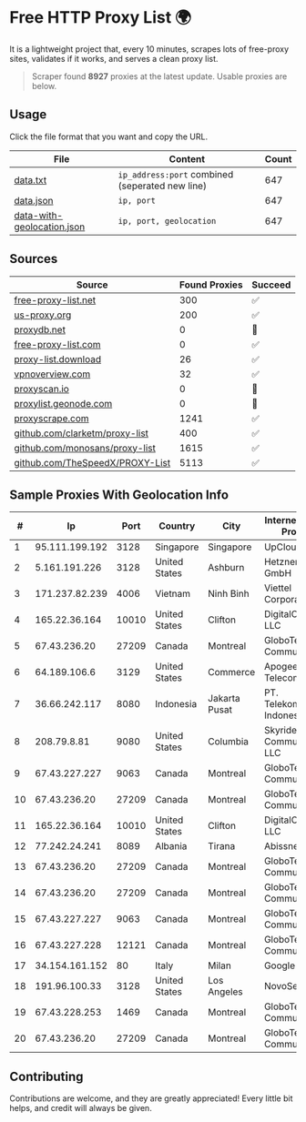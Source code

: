 
# Free HTTP Proxy List 🌍

It is a lightweight project that, every 10 minutes, scrapes lots of free-proxy sites, validates if it works, and serves a clean proxy list.


> Scraper found **8927** proxies at the latest update. Usable proxies are below.

## Usage

Click the file format that you want and copy the URL.


|File|Content|Count|
|----|-------|-----|
|[data.txt](https://raw.githubusercontent.com/themiralay/Proxy-List-World/master/data.txt)|`ip_address:port` combined (seperated new line)|647|
|[data.json](https://raw.githubusercontent.com/themiralay/Proxy-List-World/master/data.json)|`ip, port`|647|
|[data-with-geolocation.json](https://raw.githubusercontent.com/themiralay/Proxy-List-World/master/data-with-geolocation.json)|`ip, port, geolocation`|647|

## Sources

|Source|Found Proxies|Succeed|
|------|-------------|-------|
|[free-proxy-list.net](https://free-proxy-list.net)|300|✅|
|[us-proxy.org](https://www.us-proxy.org)|200|✅|
|[proxydb.net](http://proxydb.net)|0|🚫|
|[free-proxy-list.com](https://free-proxy-list.com/?page=&port=&type%5B%5D=http&type%5B%5D=https&up_time=0&search=Search)|0|✅|
|[proxy-list.download](https://www.proxy-list.download/HTTP)|26|✅|
|[vpnoverview.com](https://vpnoverview.com/privacy/anonymous-browsing/free-proxy-servers)|32|✅|
|[proxyscan.io](https://www.proxyscan.io)|0|🚫|
|[proxylist.geonode.com](https://proxylist.geonode.com/api/proxy-list?limit=300&page=1&sort_by=lastChecked&sort_type=desc&protocols=http,https)|0|🚫|
|[proxyscrape.com](https://api.proxyscrape.com/v2/?request=displayproxies&protocol=http&timeout=10000&country=all&ssl=all&anonymity=all)|1241|✅|
|[github.com/clarketm/proxy-list](https://raw.githubusercontent.com/clarketm/proxy-list/master/proxy-list-raw.txt)|400|✅|
|[github.com/monosans/proxy-list](https://raw.githubusercontent.com/monosans/proxy-list/main/proxies/http.txt)|1615|✅|
|[github.com/TheSpeedX/PROXY-List](https://raw.githubusercontent.com/TheSpeedX/PROXY-List/master/http.txt)|5113|✅|


## Sample Proxies With Geolocation Info

|#|Ip|Port|Country|City|Internet Service Provider|
|-|--|----|-------|----|-------------------------|
|1|95.111.199.192|3128|Singapore|Singapore|UpCloud Ltd|
|2|5.161.191.226|3128|United States|Ashburn|Hetzner Online GmbH|
|3|171.237.82.239|4006|Vietnam|Ninh Binh|Viettel Corporation|
|4|165.22.36.164|10010|United States|Clifton|DigitalOcean, LLC|
|5|67.43.236.20|27209|Canada|Montreal|GloboTech Communications|
|6|64.189.106.6|3129|United States|Commerce|Apogee Telecom Inc.|
|7|36.66.242.117|8080|Indonesia|Jakarta Pusat|PT. Telekomunikasi Indonesia|
|8|208.79.8.81|9080|United States|Columbia|Skyrider Communications LLC|
|9|67.43.227.227|9063|Canada|Montreal|GloboTech Communications|
|10|67.43.236.20|27209|Canada|Montreal|GloboTech Communications|
|11|165.22.36.164|10010|United States|Clifton|DigitalOcean, LLC|
|12|77.242.24.241|8089|Albania|Tirana|Abissnet ISP|
|13|67.43.236.20|27209|Canada|Montreal|GloboTech Communications|
|14|67.43.236.20|27209|Canada|Montreal|GloboTech Communications|
|15|67.43.227.227|9063|Canada|Montreal|GloboTech Communications|
|16|67.43.227.228|12121|Canada|Montreal|GloboTech Communications|
|17|34.154.161.152|80|Italy|Milan|Google LLC|
|18|191.96.100.33|3128|United States|Los Angeles|NovoServe B.V.|
|19|67.43.228.253|1469|Canada|Montreal|GloboTech Communications|
|20|67.43.236.20|27209|Canada|Montreal|GloboTech Communications|



## Contributing

Contributions are welcome, and they are greatly appreciated! Every
little bit helps, and credit will always be given.

